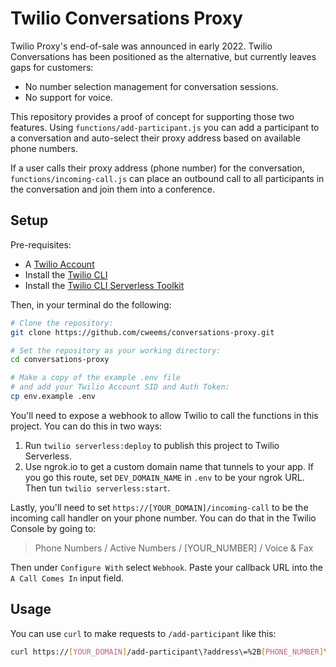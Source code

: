 # Twilio Conversations Proxy

Twilio Proxy's end-of-sale was announced in early 2022. Twilio Conversations has been positioned as the alternative, but currently leaves gaps for customers:

* No number selection management for conversation sessions.
* No support for voice.

This repository provides a proof of concept for supporting those two features. Using `functions/add-participant.js` you can add a participant to a conversation and auto-select their proxy address based on available phone numbers.

If a user calls their proxy address (phone number) for the conversation, `functions/incoming-call.js` can place an outbound call to all participants in the conversation and join them into a conference.

## Setup
Pre-requisites:
* A [Twilio Account](https://www.twilio.com/try-twilio)
* Install the [Twilio CLI](https://www.twilio.com/docs/twilio-cli/quickstart)
* Install the [Twilio CLI Serverless Toolkit](https://www.twilio.com/docs/labs/serverless-toolkit)

Then, in your terminal do the following:

```bash
# Clone the repository:
git clone https://github.com/cweems/conversations-proxy.git

# Set the repository as your working directory:
cd conversations-proxy

# Make a copy of the example .env file
# and add your Twilio Account SID and Auth Token:
cp env.example .env
```

You'll need to expose a webhook to allow Twilio to call the functions in this project. You can do this in two ways:

1. Run `twilio serverless:deploy` to publish this project to Twilio Serverless.
1. Use ngrok.io to get a custom domain name that tunnels to your app. If you go this route, set `DEV_DOMAIN_NAME` in `.env` to be your ngrok URL. Then tun `twilio serverless:start`.

Lastly, you'll need to set `https://[YOUR_DOMAIN]/incoming-call` to be the incoming call handler on your phone number. You can do that in the Twilio Console by going to:

> Phone Numbers / Active Numbers / [YOUR_NUMBER] / Voice & Fax

Then under `Configure With` select `Webhook`. Paste your callback URL into the `A Call Comes In` input field.

## Usage

You can use `curl` to make requests to `/add-participant` like this:

```bash
curl https://[YOUR_DOMAIN]/add-participant\?address\=%2B[PHONE_NUMBER]\&conversationSid\=CHXXXXXXXXXXXXXXXXXXXXXXXXXXXXXX
```